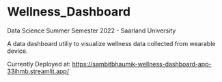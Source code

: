 # Wellness_Dashboard

Data Science Summer Semester 2022 - Saarland University

A data dashboard utiliy to visualize wellness data collected from wearable device.

Currently Deployed at: https://sambitbhaumik-wellness-dashboard-app-33ihmb.streamlit.app/
